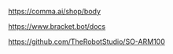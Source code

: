 https://comma.ai/shop/body

https://www.bracket.bot/docs

https://github.com/TheRobotStudio/SO-ARM100
